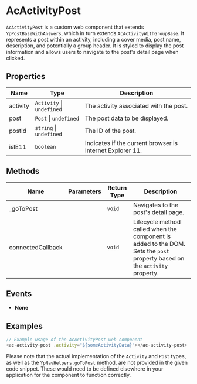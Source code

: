 # AcActivityPost

`AcActivityPost` is a custom web component that extends `YpPostBaseWithAnswers`, which in turn extends `AcActivityWithGroupBase`. It represents a post within an activity, including a cover media, post name, description, and potentially a group header. It is styled to display the post information and allows users to navigate to the post's detail page when clicked.

## Properties

| Name       | Type                      | Description                                           |
|------------|---------------------------|-------------------------------------------------------|
| activity   | `Activity` \| `undefined` | The activity associated with the post.                |
| post       | `Post` \| `undefined`     | The post data to be displayed.                        |
| postId     | `string` \| `undefined`   | The ID of the post.                                   |
| isIE11     | `boolean`                 | Indicates if the current browser is Internet Explorer 11. |

## Methods

| Name         | Parameters | Return Type | Description                                      |
|--------------|------------|-------------|--------------------------------------------------|
| _goToPost    |            | `void`      | Navigates to the post's detail page.             |
| connectedCallback |      | `void`      | Lifecycle method called when the component is added to the DOM. Sets the `post` property based on the `activity` property. |

## Events

- **None**

## Examples

```typescript
// Example usage of the AcActivityPost web component
<ac-activity-post .activity="${someActivityData}"></ac-activity-post>
```

Please note that the actual implementation of the `Activity` and `Post` types, as well as the `YpNavHelpers.goToPost` method, are not provided in the given code snippet. These would need to be defined elsewhere in your application for the component to function correctly.